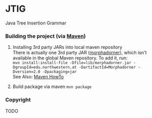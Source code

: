 JTIG
====

Java Tree Insertion Grammar


### Building the project (via [Maven](http://maven.apache.org/))

1. Installing 3rd party JARs into local maven repository  
There is actually one 3rd party JAR ([morphadorner](http://morphadorner.northwestern.edu/)), which isn't available in the global Maven repository. 
To add it, run:   
`mvn install:install-file -Dfile=lib/morphadorner.jar -DgroupId=edu.northwestern.at -DartifactId=Morphadorner -Dversion=2.0 -Dpackaging=jar`  
See Also: [Maven HowTo](http://maven.apache.org/guides/mini/guide-3rd-party-jars-local.html)

2. Build package via maven
`mvn package`

### Copyright
TODO
